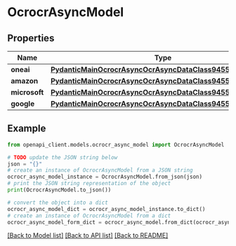 # OcrocrAsyncModel


## Properties

Name | Type | Description | Notes
------------ | ------------- | ------------- | -------------
**oneai** | [**PydanticMainOcrocrAsyncOcrAsyncDataClass94559367875152**](PydanticMainOcrocrAsyncOcrAsyncDataClass94559367875152.md) |  | [optional] 
**amazon** | [**PydanticMainOcrocrAsyncOcrAsyncDataClass94559367918864**](PydanticMainOcrocrAsyncOcrAsyncDataClass94559367918864.md) |  | [optional] 
**microsoft** | [**PydanticMainOcrocrAsyncOcrAsyncDataClass94559367878480**](PydanticMainOcrocrAsyncOcrAsyncDataClass94559367878480.md) |  | [optional] 
**google** | [**PydanticMainOcrocrAsyncOcrAsyncDataClass94559367879424**](PydanticMainOcrocrAsyncOcrAsyncDataClass94559367879424.md) |  | [optional] 

## Example

```python
from openapi_client.models.ocrocr_async_model import OcrocrAsyncModel

# TODO update the JSON string below
json = "{}"
# create an instance of OcrocrAsyncModel from a JSON string
ocrocr_async_model_instance = OcrocrAsyncModel.from_json(json)
# print the JSON string representation of the object
print(OcrocrAsyncModel.to_json())

# convert the object into a dict
ocrocr_async_model_dict = ocrocr_async_model_instance.to_dict()
# create an instance of OcrocrAsyncModel from a dict
ocrocr_async_model_form_dict = ocrocr_async_model.from_dict(ocrocr_async_model_dict)
```
[[Back to Model list]](../README.md#documentation-for-models) [[Back to API list]](../README.md#documentation-for-api-endpoints) [[Back to README]](../README.md)


